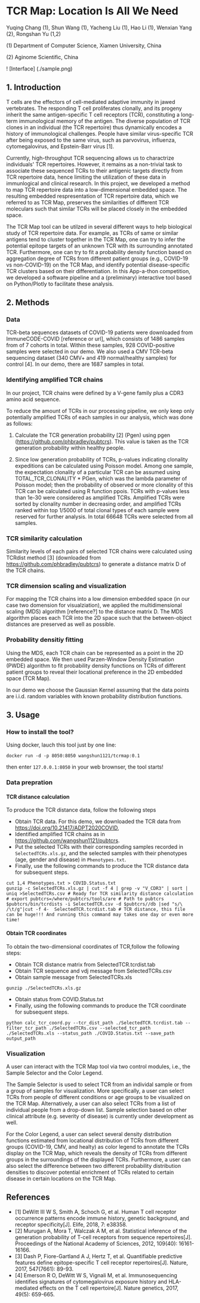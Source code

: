 # TCR Map: Location Is All We Need

Yuqing Chang (1), Shun Wang (1), Yacheng Liu (1), Hao Li (1), Wenxian Yang (2), Rongshan Yu (1,2)

(1) Department of Computer Science, Xiamen University, China 

(2) Aginome Scientific, China

! [Interface] (./sample.png)

## 1. Introduction

T cells are the effectors of cell-mediated adaptive immunity in jawed vertebrates. The responding T cell proliferates clonally, and its progeny inherit the same antigen-specific T cell receptors (TCR), constituting a long-term immunological memory of the antigen. The diverse population of TCR clones in an individual (the TCR repertoire) thus dynamically encodes a history of immunological challenges. People have similar virus-specific TCR after being exposed to the same virus, such as parvovirus, influenza, cytomegalovirus, and Epstein-Barr virus [1].

Currently, high-throughput TCR sequencing allows us to charactrize individuals' TCR repertoires. However, it remains as a non-trivial task to associate these sequenced TCRs to their antigenic targets directly from TCR repertoire data, hence limiting the utilization of these data in immunlogical and clinical research.  In this project, we developed a method to map TCR repertoire data into a low-dimensional embedded space. The resulting embedded respresentation of TCR repertoire data, which we referred to as TCR Map, preserves the similarities of different TCR moleculars such that similar TCRs will be placed closely in the embedded space.   

The TCR Map tool can be utilzed in several different ways to help biological study of TCR repertoire data. For example, as TCRs of same or similar antigens tend to cluster together in the TCR Map, one can try to infer the potential epitope targets of an unknown TCR with its surrounding annotated TCR. Furthermore, one can try to fit a probability density function based on aggregation degree of TCRs from different patient groups (e.g., COVID-19 vs non-COVID-19) on the TCR Map, and identify potential disease-specific TCR clusters based on their differentiation.  In this App-a-thon competition, we developed a software pipeline and a (preliminary) interactive tool based on Python/Plotly to facilitate these analysis. 

## 2. Methods

### Data

TCR-beta sequences datasets of COVID-19 patients were downloaded from ImmuneCODE-COVID [reference or url], which consists of 1486 samples from of 7 cohorts in total. Within these samples, 928 COVID-positive samples were selected in our demo. We also used a CMV TCR-beta sequencing dataset (340 CMV+ and 419 normal/healthy samples) for control [4]. In our demo, there are 1687 samples in total. 

### Identifying amplified TCR chains
In our project, TCR chains were defined by a V-gene family plus a CDR3 amino acid sequence. 

To reduce the amount of TCRs in our processing pipeline, we only keep only potentially amplified TCRs of each samples in our analysis, which was done as follows: 

1. Calculate the TCR generation probability [2] (Pgen) using pgen (https://github.com/phbradley/pubtcrs). This value is taken as the TCR generation probability within healthy people. 

2. Since low generation probability of TCRs, p-values indicating clonality expeditions can be calculated using Poisson model. Among one sample, the expectation clonality of a particular TCR can be assumed using TOTAL_TCR_CLONALITY * PGen, which was the lambda parameter of Poisson model; then the probability of observed or more clonality of this TCR can be calculated using R function ppois. TCRs with p-values less than 1e-30 were considered as amplified TCRs. Amplified TCRs were sorted by clonality number in decreasing order, and amplified TCRs ranked within top 1/5000 of total clonal types of each sample were reserved for further analysis. In total 66648 TCRs were selected from all samples.

### TCR similarity calculation
Similarity levels of each pairs of selected TCR chains were calculated using TCRdist method [3] (downloaded from https://github.com/phbradley/pubtcrs) to generate a distance matrix D of the TCR chains.


### TCR dimension scaling and visualization

<!-- TCR经过过滤后，得到TCR之间的距离矩阵D，为了可视化TCR的分布。我们利用MDS(Multidimensional Scaling) 算法，得到TCR在二维平面的坐标。
MDS，是一种有效的降维方法，MDS使高维空间中每对样本之间的距离与构建的低维空间中的样本相似性尽可能一致。 -->

For mapping the TCR chains into a low dimension embedded space (in our case two domension for visualziation), we applied the multidimensional scaling (MDS) algorithm [reference?] to the distance matrix D. The MDS algorithm places each TCR into the 2D space such that the between-object distances are preserved as well as possible. 

### Probability densitiy fitting

Using the MDS, each TCR chain can be represented as a point in the 2D embedded space. We then used Parzen-Window Density Estimation (PWDE) algorithm to fit probability density functions on TCRs of different patient groups to reveal their locational preference in the 2D embedded space (TCR Map). 

In our demo we choose the Gaussian Kernel assuming that the data points are i.i.d. random variables with known probability distribution functions. 

## 3. Usage

### How to install the tool? 

Using docker, lauch this tool just by one line:

```
docker run -d -p 8050:8050 wangshun1121/tcrmap:0.1
```

then enter `127.0.0.1:8050` in your web brownser, the tool starts!

### Data prepration 
#### TCR distance calculation 
To produce the TCR distance data, follow the following steps

* Obtain TCR data.  For this demo, we downloaded the TCR data from https://doi.org/10.21417/ADPT2020COVID, 
* Identified amplified TCR chains as in https://github.com/wangshun1121/pubtcrs. 
* Put the selected TCRs with their corresponding samples recorded in `SelectedTCRs.xls.gz`, and the selected samples with their phenotypes (age, gender and disease) in `Phenotypes.txt`.
* Finally, use the following commands to produce the TCR distance data for subsequent steps. 

```
cut 1,4 Phenotypes.txt > COVID.Status.txt 
gunzip -c SelectedTCRs.xls.gz | cut -f 4 | grep -v "V_CDR3" | sort | uniq >SelectedTCRs.csv # Ready for TCR similarity distance calculation
# export pubtcrs=/where/pubtcrs/tools/are # Path to pubtcrs
$pubtcrs/bin/tcrdists -i SelectedTCR.csv -d $pubtcrs//db |sed "s/\ /\t/g"|cut -f 4-  SelectedTCR.tcrdist.tab # TCR distance, this file can be huge!!! And running this command may takes one day or even more time!
```
#### Obtain TCR coordinates
To obtain the two-dimensional coordinates of TCR,follow the following steps:

* Obtain TCR distance matrix from SelectedTCR.tcrdist.tab
* Obtain TCR sequence and vdj message from SelectedTCRs.csv  
* Obtain sample message from SelectedTCRs.xls
```
gunzip ./SelectedTCRs.xls.gz
```
* Obtain status from COVID.Status.txt
* Finally, using the following commands to produce the TCR coordinate for subsequent steps.
```
python calc_tcr_coord.py --tcr_dist_path ./SelectedTCR.tcrdist.tab --filter_tcr_path ./SelectedTCRs.csv --selected_tcr_path ./SelectedTCRs.xls --status_path ./COVID.Status.txt --save_path output_path
```
### Visualization
A user can interact with the TCR Map tool via two control modules, i.e., the Sample Selector and the Color Legend. 

The Sample Selector is used to select TCR from an individal sample or from a group of samples for visualization. More specifically, a user can select TCRs from people of different conditions or age groups to be visualized on the TCR Map.  Alternatively, a user can also select TCRs from a list of individual people from a drop-down list. Sample selection based on other clinical attribute (e.g. severity of disease) is currently under development as well.   

For the Color Legend, a user can select several density distribution functions estimated from locational distribution of TCRs from different groups (COVID-19, CMV, and healty) as color legend to annotate the TCRs display on the TCR Map, which reveals the density of TCRs from different groups in the surroundings of the displayed TCRs. Furthermore, a user can also select the difference between two different probability distribution densities to discover potential enrichment of TCRs related to certain disease in certain locations on the TCR Map. 


## References

- [1] DeWitt III W S, Smith A, Schoch G, et al. Human T cell receptor occurrence patterns encode immune history, genetic background, and receptor specificity[J]. Elife, 2018, 7: e38358. 
- [2] Murugan A, Mora T, Walczak A M, et al. Statistical inference of the generation probability of T-cell receptors from sequence repertoires[J]. Proceedings of the National Academy of Sciences, 2012, 109(40): 16161-16166. 
- [3] Dash P, Fiore-Gartland A J, Hertz T, et al. Quantifiable predictive features define epitope-specific T cell receptor repertoires[J]. Nature, 2017, 547(7661): 89-93. 
- [4] Emerson R O, DeWitt W S, Vignali M, et al. Immunosequencing identifies signatures of cytomegalovirus exposure history and HLA-mediated effects on the T cell repertoire[J]. Nature genetics, 2017, 49(5): 659-665.
